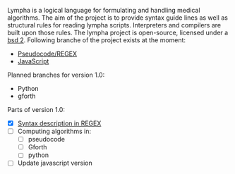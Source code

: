 <script>
document.getElementById( "aboutsmall").style.backgroundColor="#EFAB00";
document.getElementById( "abouttext").style.color="#000000";
document.getElementById( "about").className="menu2active";
</script>
 <span class="sc">Lympha</span> is a logical language for formulating and handling medical algorithms. The aim of the project is to provide syntax guide lines as well as structural rules for reading <span class="sc">lympha</span> scripts. Interpreters and compilers are built upon those rules. The <span class="sc">lympha</span> project is open-source, licensed under a <span class="sc">[bsd 2](http://opensource.org/licenses/BSD-2-Clause)</span>. Following branche of the project exists at the moment:
 - [Pseudocode/REGEX](https://github.com/RickardHultgren/lympha/tree/master)
 - [JavaScript](https://github.com/RickardHultgren/lympha/tree/JavaScript)


Planned branches for version 1.0:
 - Python
 - gforth


Parts of version 1.0:
 - [x] [Syntax description in REGEX](https://github.com/RickardHultgren/lympha/blob/master/LYMPHA_syntax.0.1.pdf)
 - [ ] Computing algorithms in:
   - [ ] pseudocode
   - [ ] Gforth
   - [ ] python
 - [ ] Update javascript version

